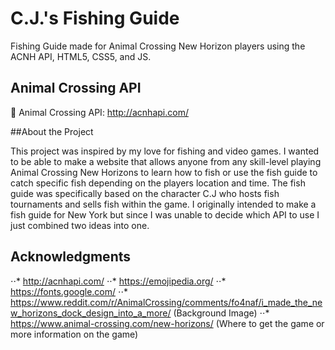# C.J.'s Fishing Guide
Fishing Guide made for Animal Crossing New Horizon players using the ACNH API, HTML5, CSS5, and JS.

## Animal Crossing API 

🍃 Animal Crossing API: http://acnhapi.com/

##About the Project 

This project was inspired by my love for fishing and video games. I wanted to be able to make a website that allows anyone from any skill-level playing Animal Crossing New Horizons to learn how to fish or use the fish guide to catch specific fish depending on the players location and time. The fish guide was specifically based on the character C.J who hosts fish tournaments and sells fish within the game. I originally intended to make a fish guide for New York but since I was unable to decide which API to use I just combined two ideas into one. 

## Acknowledgments

⋅⋅* http://acnhapi.com/
⋅⋅* https://emojipedia.org/
⋅⋅* https://fonts.google.com/ 
⋅⋅* https://www.reddit.com/r/AnimalCrossing/comments/fo4naf/i_made_the_new_horizons_dock_design_into_a_more/ (Background Image)
⋅⋅* https://www.animal-crossing.com/new-horizons/ (Where to get the game or more information on the game) 
